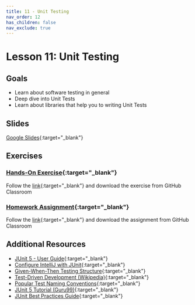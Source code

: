 ```yaml
---
title: 11 - Unit Testing
nav_order: 12
has_children: false
nav_exclude: true
---
```


# Lesson 11: Unit Testing

## Goals
- Learn about software testing in general
- Deep dive into Unit Tests
- Learn about libraries that help you to writing Unit Tests

## Slides

[Google Slides](https://docs.google.com/presentation/d/1xVOt4O6BVRqRwYBxNM6H5-rs0TZMvvBgaDx2JUh8PDw/embed ){:target="_blank"}

## Exercises

### [Hands-On Exercise](https://classroom.github.com/a/QDE8RKa3 ){:target="_blank"}

Follow the [link](https://classroom.github.com/a/QDE8RKa3 ){:target="_blank"} and download the exercise from GitHub Classroom

### [Homework Assignment](https://classroom.github.com/a/??????? ){:target="_blank"}

Follow the [link](https://classroom.github.com/a/??????? ){:target="_blank"} and download the assignment from GitHub Classroom

## Additional Resources

 - [JUnit 5 - User Guide](https://junit.org/junit5/docs/current/user-guide/ ){:target="_blank"}
 - [Configure IntelliJ with JUnit](https://www.jetbrains.com/help/idea/junit.html ){:target="_blank"}
 - [Given-When-Then Testing Structure](https://martinfowler.com/bliki/GivenWhenThen.html ){:target="_blank"}
 - [Test-Driven Development (Wikipedia)](https://en.wikipedia.org/wiki/Test-driven_development ){:target="_blank"}
 - [Popular Test Naming Conventions](https://dzone.com/articles/7-popular-unit-test-naming ){:target="_blank"}
 - [JUnit 5 Tutorial (Guru99)](https://www.guru99.com/junit-tutorial.html ){:target="_blank"}
 - [JUnit Best Practices Guide](https://howtodoinjava.com/best-practices/unit-testing-best-practices-junit-reference-guide ){:target="_blank"}
